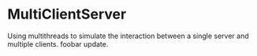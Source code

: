MultiClientServer
=================

Using multithreads to simulate the interaction between a single server and multiple clients.
foobar update.

